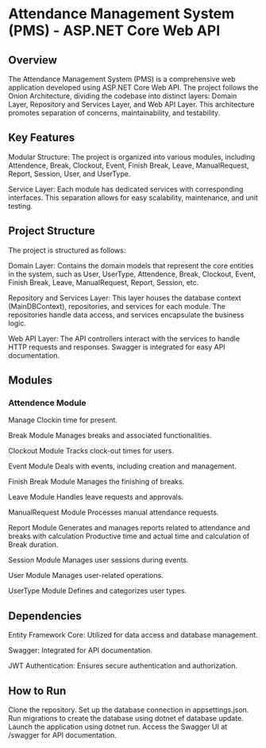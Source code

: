 
# Attendance Management System (PMS) - ASP.NET Core Web API
## Overview
The Attendance Management System (PMS) is a comprehensive web application developed using ASP.NET Core Web API. The project follows the Onion Architecture, dividing the codebase into distinct layers: Domain Layer, Repository and Services Layer, and Web API Layer. This architecture promotes separation of concerns, maintainability, and testability.

## Key Features
Modular Structure: The project is organized into various modules, including Attendence, Break, Clockout, Event, Finish Break, Leave, ManualRequest, Report, Session, User, and UserType.

Service Layer: Each module has dedicated services with corresponding interfaces. This separation allows for easy scalability, maintenance, and unit testing.

## Project Structure
The project is structured as follows:

Domain Layer: Contains the domain models that represent the core entities in the system, such as User, UserType, Attendence, Break, Clockout, Event, Finish Break, Leave, ManualRequest, Report, Session, etc.

Repository and Services Layer: This layer houses the database context (MainDBContext), repositories, and services for each module. The repositories handle data access, and services encapsulate the business logic.

Web API Layer: The API controllers interact with the services to handle HTTP requests and responses. Swagger is integrated for easy API documentation.


## Modules
### Attendence Module
Manage Clockin time for present.

Break Module
Manages breaks and associated functionalities.

Clockout Module
Tracks clock-out times for users.

Event Module
Deals with events, including creation and management.

Finish Break Module
Manages the finishing of breaks.

Leave Module
Handles leave requests and approvals.

ManualRequest Module
Processes manual attendance requests.

Report Module
Generates and manages reports related to attendance and breaks with calculation Productive time and actual time and calculation of Break duration.

Session Module
Manages user sessions during events.

User Module
Manages user-related operations.

UserType Module
Defines and categorizes user types.

## Dependencies
Entity Framework Core: Utilized for data access and database management.

Swagger: Integrated for API documentation.

JWT Authentication: Ensures secure authentication and authorization.

## How to Run
Clone the repository.
Set up the database connection in appsettings.json.
Run migrations to create the database using dotnet ef database update.
Launch the application using dotnet run.
Access the Swagger UI at /swagger for API documentation.


